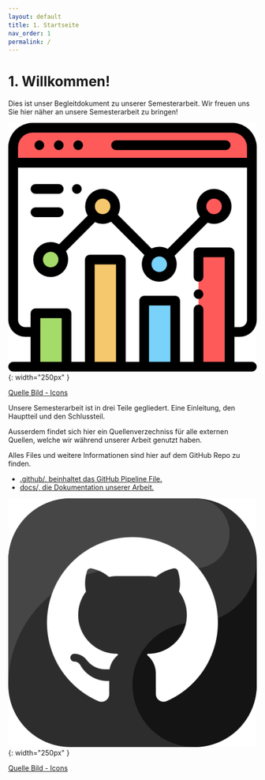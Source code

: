 ```yaml
---
layout: default
title: 1. Startseite
nav_order: 1
permalink: /
---
```


# 1. Willkommen!

Dies ist unser Begleitdokument zu unserer Semesterarbeit.
Wir freuen uns Sie hier näher an unsere Semesterarbeit zu bringen!

![Projektarbeit](ressources/icons/analytics.png){: width="250px" }

[Quelle Bild - Icons](anhang/600-quellen.html#64-icons)

Unsere Semesterarbeit ist in drei Teile gegliedert. Eine Einleitung, den Hauptteil und den Schlussteil.

Ausserdem findet sich hier ein Quellenverzechniss für alle externen Quellen, welche wir während unserer Arbeit genutzt haben.

Alles Files und weitere Informationen sind hier auf dem GitHub Repo zu finden.

* [.github/, beinhaltet das GitHub Pipeline File.](https://github.com/Euthal02/SemArb3_WeatherAPI/tree/main/.github/workflows)
* [docs/, die Dokumentation unserer Arbeit.](https://github.com/Euthal02/SemArb3_WeatherAPI/tree/main/docs)

![Github](ressources/icons/github_logo.png){: width="250px" }

[Quelle Bild - Icons](anhang/600-quellen.html#64-icons)
